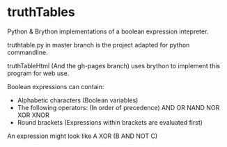 # truthTables
Python & Brython implementations of a boolean expression intepreter.

truthtable.py in master branch is the project adapted for python commandline.

truthTableHtml (And the gh-pages branch) uses brython to implement this program for web use.

Boolean expressions can contain:
* Alphabetic characters (Boolean variables)
* The following operators: (In order of precedence)
  AND
  OR
  NAND
  NOR
  XOR
  XNOR
* Round brackets (Expressions within brackets are evaluated first)

An expression might look like A XOR (B AND NOT C)
